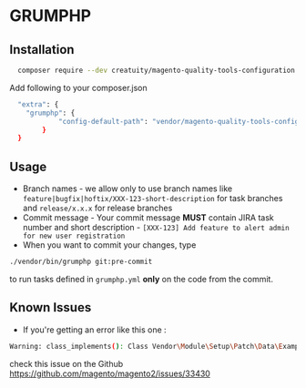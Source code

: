 # GRUMPHP
## Installation
```bash
  composer require --dev creatuity/magento-quality-tools-configuration
 ```

Add following to your composer.json

```bash
  "extra": {
    "grumphp": {
            "config-default-path": "vendor/magento-quality-tools-configuration/grumphp.yml"
        }
  }
```

## Usage
- Branch names - we allow only to use branch names like `feature|bugfix|hoftix/XXX-123-short-description` for task branches and `release/x.x.x` for release branches
- Commit message - Your commit message **MUST** contain JIRA task number and short description - `[XXX-123] Add feature to alert admin for new user registration`
- When you want to commit your changes, type 
```bash
./vendor/bin/grumphp git:pre-commit
```
to run tasks defined in `grumphp.yml` **only** on the code from the commit.
## Known Issues
- If you're getting an error like this one : 
```bash
Warning: class_implements(): Class Vendor\Module\Setup\Patch\Data\ExamplePatch does not exist and could not be loaded in /dev/tests/static/framework/Magento/CodeMessDetector/Rule/Design/AllPurposeAction.php on line 35
```
check this issue on the Github https://github.com/magento/magento2/issues/33430
